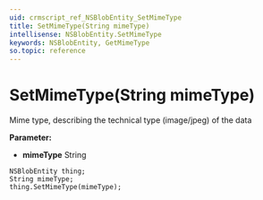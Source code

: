 ```yaml
---
uid: crmscript_ref_NSBlobEntity_SetMimeType
title: SetMimeType(String mimeType)
intellisense: NSBlobEntity.SetMimeType
keywords: NSBlobEntity, GetMimeType
so.topic: reference
---
```


# SetMimeType(String mimeType)

Mime type, describing the technical type (image/jpeg) of the data

**Parameter:** 
* **mimeType** String

```crmscript
NSBlobEntity thing;
String mimeType;
thing.SetMimeType(mimeType);
```

